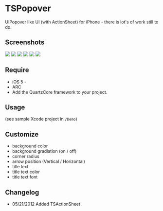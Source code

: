 # TSPopover

UIPopover like UI (with ActionSheet) for iPhone - there is lot's of work still to do.

## Screenshots

![](https://github.com/takashisite/TSPopover/raw/master/Screenshots/Screenshot_1.png)
![](https://github.com/takashisite/TSPopover/raw/master/Screenshots/Screenshot_2.png)
![](https://github.com/takashisite/TSPopover/raw/master/Screenshots/Screenshot_3.png)
![](https://github.com/takashisite/TSPopover/raw/master/Screenshots/Screenshot_4.png)
![](https://github.com/takashisite/TSPopover/raw/master/Screenshots/Screenshot_5.png)
![](https://github.com/takashisite/TSPopover/raw/master/Screenshots/Screenshot_6.png)


## Require

- iOS 5 -
- ARC
- Add the QuartzCore framework to your project.

## Usage
(see sample Xcode project in `/Demo`)  

## Customize
- background color
- background gradiation (on / off)
- corner radius
- arrow position (Vertical / Horizontal)
- title text 
- title text color
- title text font

## Changelog
- 05/21/2012 Added TSActionSheet





